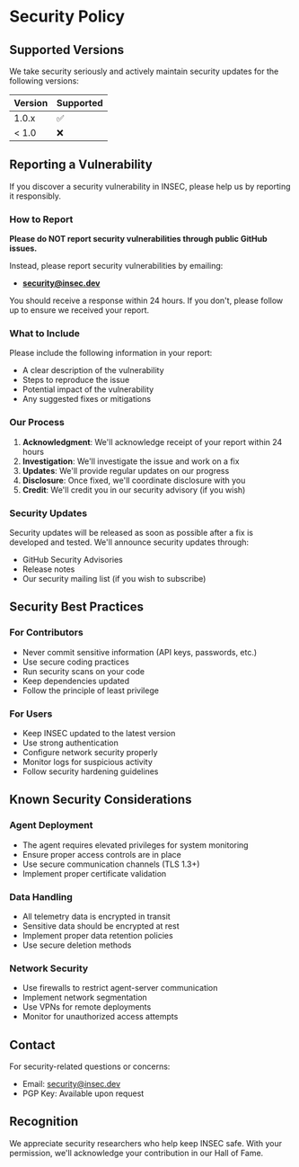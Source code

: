 # Security Policy

## Supported Versions

We take security seriously and actively maintain security updates for the following versions:

| Version | Supported          |
| ------- | ------------------ |
| 1.0.x   | :white_check_mark: |
| < 1.0   | :x:                |

## Reporting a Vulnerability

If you discover a security vulnerability in INSEC, please help us by reporting it responsibly.

### How to Report

**Please do NOT report security vulnerabilities through public GitHub issues.**

Instead, please report security vulnerabilities by emailing:
- **security@insec.dev**

You should receive a response within 24 hours. If you don't, please follow up to ensure we received your report.

### What to Include

Please include the following information in your report:

- A clear description of the vulnerability
- Steps to reproduce the issue
- Potential impact of the vulnerability
- Any suggested fixes or mitigations

### Our Process

1. **Acknowledgment**: We'll acknowledge receipt of your report within 24 hours
2. **Investigation**: We'll investigate the issue and work on a fix
3. **Updates**: We'll provide regular updates on our progress
4. **Disclosure**: Once fixed, we'll coordinate disclosure with you
5. **Credit**: We'll credit you in our security advisory (if you wish)

### Security Updates

Security updates will be released as soon as possible after a fix is developed and tested. We'll announce security updates through:

- GitHub Security Advisories
- Release notes
- Our security mailing list (if you wish to subscribe)

## Security Best Practices

### For Contributors

- Never commit sensitive information (API keys, passwords, etc.)
- Use secure coding practices
- Run security scans on your code
- Keep dependencies updated
- Follow the principle of least privilege

### For Users

- Keep INSEC updated to the latest version
- Use strong authentication
- Configure network security properly
- Monitor logs for suspicious activity
- Follow security hardening guidelines

## Known Security Considerations

### Agent Deployment

- The agent requires elevated privileges for system monitoring
- Ensure proper access controls are in place
- Use secure communication channels (TLS 1.3+)
- Implement proper certificate validation

### Data Handling

- All telemetry data is encrypted in transit
- Sensitive data should be encrypted at rest
- Implement proper data retention policies
- Use secure deletion methods

### Network Security

- Use firewalls to restrict agent-server communication
- Implement network segmentation
- Use VPNs for remote deployments
- Monitor for unauthorized access attempts

## Contact

For security-related questions or concerns:
- Email: security@insec.dev
- PGP Key: Available upon request

## Recognition

We appreciate security researchers who help keep INSEC safe. With your permission, we'll acknowledge your contribution in our Hall of Fame.
